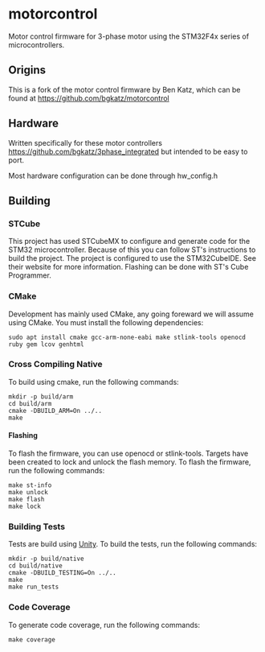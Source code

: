 # motorcontrol
Motor control firmware for 3-phase motor using the STM32F4x series of microcontrollers.  

## Origins
This is a fork of the motor control firmware by Ben Katz, which can be found at https://github.com/bgkatz/motorcontrol

## Hardware
Written specifically for these motor controllers
https://github.com/bgkatz/3phase_integrated
but intended to be easy to port.

Most hardware configuration can be done through hw_config.h

## Building
### STCube
This project has used STCubeMX to configure and generate code for the STM32 microcontroller. Because of this you can follow ST's instructions to build the project. The project is configured to use the STM32CubeIDE.  See their website for more information. Flashing can be done with ST's Cube Programmer. 

### CMake
Development has mainly used CMake, any going foreward we will assume using CMake. You must install the following dependencies:
```
sudo apt install cmake gcc-arm-none-eabi make stlink-tools openocd ruby gem lcov genhtml
```

### Cross Compiling Native
To build using cmake, run the following commands:
```
mkdir -p build/arm
cd build/arm
cmake -DBUILD_ARM=On ../..
make
```

#### Flashing
To flash the firmware, you can use openocd or stlink-tools.  Targets have been created to lock and unlock the flash memory.  To flash the firmware, run the following commands:
```
make st-info
make unlock
make flash
make lock
```

### Building Tests
Tests are build using [Unity](https://github.com/ThrowTheSwitch/Unity).  To build the tests, run the following commands:
```
mkdir -p build/native
cd build/native
cmake -DBUILD_TESTING=On ../..
make
make run_tests
```

### Code Coverage
To generate code coverage, run the following commands:
```
make coverage
```
